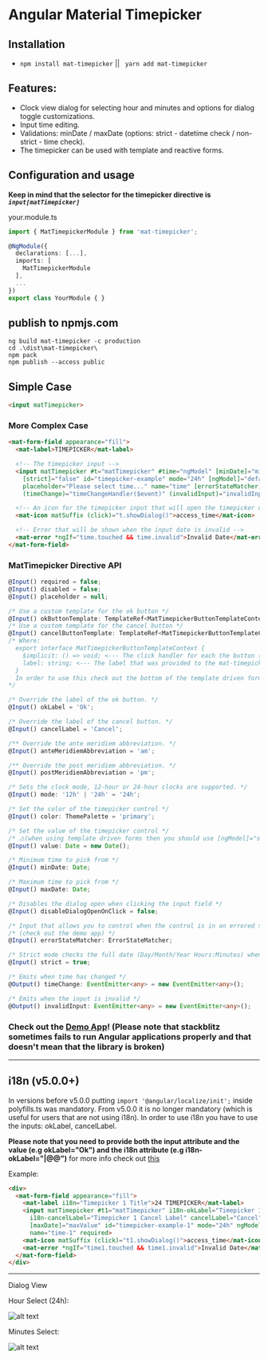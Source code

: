 # Angular Material Timepicker

## Installation
  *  `npm install mat-timepicker` || ` yarn add mat-timepicker`

## Features:

  * Clock view dialog for selecting hour and minutes and options for dialog toggle customizations.
  * Input time editing.
  * Validations: minDate / maxDate (options: strict - datetime check / non-strict - time check).
  * The timepicker can be used with template and reactive forms.

## Configuration and usage
**Keep in mind that the selector for the timepicker directive is *`input[matTimepicker]`***

your.module.ts
```typescript
import { MatTimepickerModule } from 'mat-timepicker';

@NgModule({
  declarations: [...],
  imports: [
    MatTimepickerModule 
  ],
  ...
})
export class YourModule { }
```

## publish to npmjs.com

```
ng build mat-timepicker -c production
cd .\dist\mat-timepicker\
npm pack
npm publish --access public
```

## Simple Case

```html
<input matTimepicker>
```

### More Complex Case
```html
<mat-form-field appearance="fill">
  <mat-label>TIMEPICKER</mat-label>

  <!-- The timepicker input -->
  <input matTimepicker #t="matTimepicker" #time="ngModel" [minDate]="minValue" [maxDate]="maxValue"
    [strict]="false" id="timepicker-example" mode="24h" [ngModel]="defaultValue"
    placeholder="Please select time..." name="time" [errorStateMatcher]="customErrorStateMatcher" required
    (timeChange)="timeChangeHandler($event)" (invalidInput)="invalidInputHandler()">

  <!-- An icon for the timepicker input that will open the timepicker dialog when clicked -->
  <mat-icon matSuffix (click)="t.showDialog()">access_time</mat-icon>

  <!-- Error that will be shown when the input date is invalid -->
  <mat-error *ngIf="time.touched && time.invalid">Invalid Date</mat-error>
</mat-form-field>
```

### MatTimepicker Directive API

```typescript
@Input() required = false;
@Input() disabled = false;
@Input() placeholder = null;

/* Use a custom template for the ok button */
@Input() okButtonTemplate: TemplateRef<MatTimepickerButtonTemplateContext> | null = null;
/* Use a custom template for the cancel button */
@Input() cancelButtonTemplate: TemplateRef<MatTimepickerButtonTemplateContext> | null = null;
/* Where:
  export interface MatTimepickerButtonTemplateContext {
    $implicit: () => void; <--- The click handler for each the button (either okClickHandler/closeClickHandler)
    label: string; <--- The label that was provided to the mat-timepicker directive (either okLabel/cancelLabel)
  }
  In order to use this check out the bottom of the template driven form inside the example app
*/

/* Override the label of the ok button. */
@Input() okLabel = 'Ok';

/* Override the label of the cancel button. */
@Input() cancelLabel = 'Cancel';

/** Override the ante meridiem abbreviation. */
@Input() anteMeridiemAbbreviation = 'am';

/** Override the post meridiem abbreviation. */
@Input() postMeridiemAbbreviation = 'pm';

/* Sets the clock mode, 12-hour or 24-hour clocks are supported. */
@Input() mode: '12h' | '24h' = '24h';

/* Set the color of the timepicker control */
@Input() color: ThemePalette = 'primary';

/* Set the value of the timepicker control */
/* ⚠️(when using template driven forms then you should use [ngModel]="someValue")⚠️ */
@Input() value: Date = new Date(); 

/* Minimum time to pick from */
@Input() minDate: Date;

/* Maximum time to pick from */
@Input() maxDate: Date;

/* Disables the dialog open when clicking the input field */
@Input() disableDialogOpenOnClick = false;

/* Input that allows you to control when the control is in an errored state */
/* (check out the demo app) */
@Input() errorStateMatcher: ErrorStateMatcher;

/* Strict mode checks the full date (Day/Month/Year Hours:Minutes) when doing the minDate maxDate validation. If you need to check only the Hours:Minutes then you can set it to false */
@Input() strict = true;

/* Emits when time has changed */
@Output() timeChange: EventEmitter<any> = new EventEmitter<any>();

/* Emits when the input is invalid */
@Output() invalidInput: EventEmitter<any> = new EventEmitter<any>();
```

### Check out the [**Demo App**](https://stackblitz.com/github/IliaIdakiev/angular-material-timepicker)! (Please note that stackblitz sometimes fails to run Angular applications properly and that doesn't mean that the library is broken)

---

## i18n (v5.0.0+)
In versions before v5.0.0 putting `import '@angular/localize/init';` inside polyfills.ts was mandatory. From v5.0.0 it is no longer mandatory (which is useful for users that are not using i18n). In order to use i18n you have to use the inputs: okLabel, cancelLabel.

**Please note that you need to provide both the input attribute and the value (e.g okLabel="Ok") and the i18n attribute (e.g i18n-okLabel="<meaning>|<description>@@<id>")** for more info check out [this](https://angular.io/guide/i18n#mark-element-attributes-for-translations)

Example: 
```html
<div>
  <mat-form-field appearance="fill">
    <mat-label i18n="Timepicker 1 Title">24 TIMEPICKER</mat-label>
    <input matTimepicker #t1="matTimepicker" i18n-okLabel="Timepicker 1 Ok Label" okLabel="Ok"
      i18n-cancelLabel="Timepicker 1 Cancel Label" cancelLabel="Cancel" #time1="ngModel" [minDate]="minValue"
      [maxDate]="maxValue" id="timepicker-example-1" mode="24h" ngModel placeholder="Please select time..."
      name="time-1" required>
    <mat-icon matSuffix (click)="t1.showDialog()">access_time</mat-icon>
    <mat-error *ngIf="time1.touched && time1.invalid">Invalid Date</mat-error>
  </mat-form-field>
</div>
```

---

Dialog View

Hour Select (24h): 

![alt text](https://github.com/IliaIdakiev/angular-material-timepicker/blob/master/timepicker-hours.png?raw=true "Hour Select (24h)")

Minutes Select: 

![alt text](https://github.com/IliaIdakiev/angular-material-timepicker/blob/master/timepicker-min.png?raw=true "Hour Select (24h)")
